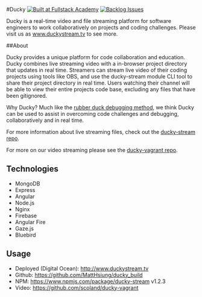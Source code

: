 #Ducky
[![Built at Fullstack Academy](https://img.shields.io/badge/Built%20at-Fullstack%20Academy-red.svg?style=round-square)](http://fullstackacademy.com)
[![Backlog Issues](https://badge.waffle.io/MattHsiung/ducky_build.svg?label=backlog&title=Backlog)](http://waffle.io/MattHsiung/ducky_build)

Ducky is a real-time video and file streaming platform for software engineers to work collaboratively on projects and coding challenges. Please visit us as www.duckystream.tv to see more.

##About

Ducky provides a unique platform for code collaboration and education. Ducky combines live streaming video with a in-browser project directory that updates in real time. Streamers can stream live video of their coding projects using tools like OBS, and use the ducky-stream module CLI tool to share their project directory in real time. Users watching their channel will be able to view their entire projects code base, excluding any files that have been gitignored.

Why Ducky? Much like the [rubber duck debugging method](https://en.wikipedia.org/wiki/Rubber_duck_debugging), we think Ducky can be used to assist in overcoming code challenges and debugging, collaboratively and in real time. 

For more information about live streaming files, check out the [ducky-stream repo](https://github.com/jmeeke02/ducky-stream).

For more on our video streaming please see the [ducky-vagrant repo](https://github.com/scoland/ducky-vagrant).

## Technologies
+ MongoDB
+ Express
+ Angular
+ Node.js
+ Nginx
+ Firebase
+ Angular Fire
+ Gaze.js
+ Bluebird

## Usage
+ Deployed (Digital Ocean): http://www.duckystream.tv
+ Github: https://github.com/MattHsiung/ducky_build
+ NPM: https://www.npmjs.com/package/ducky-stream v1.2.3
+ Video: https://github.com/scoland/ducky-vagrant
